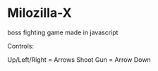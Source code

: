 # Milozilla-X
boss fighting game made in javascript


Controls: 

Up/Left/Right = Arrows
Shoot Gun = Arrow Down
